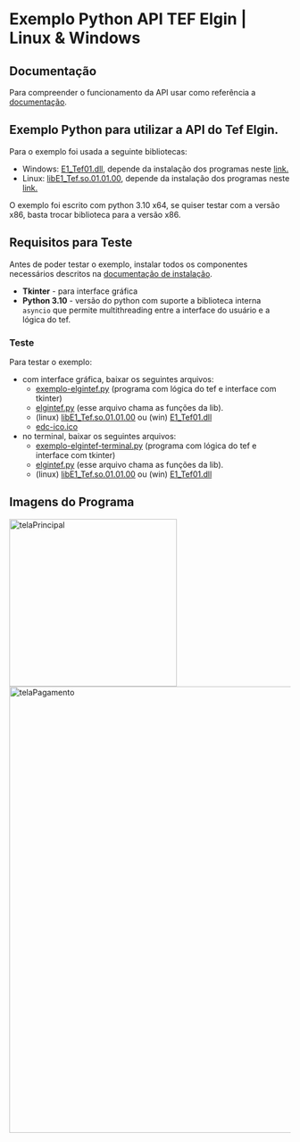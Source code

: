# Exemplo Python API TEF Elgin | Linux & Windows

## Documentação
Para compreender o funcionamento da API usar como referência a [documentação](https://elgindevelopercommunity.github.io/group__t2.html).

## Exemplo Python para utilizar a API do Tef Elgin.

Para o exemplo foi usada a seguinte bibliotecas:
- Windows: [E1_Tef01.dll](https://github.com/ElginDeveloperCommunity/TEF-Elgin/tree/master/Biblioteca), depende da instalação dos programas neste [link.](https://github.com/ElginDeveloperCommunity/TEF-Elgin/tree/master/Instaladores)
- Linux: [libE1_Tef.so.01.01.00](https://github.com/ElginDeveloperCommunity/TEF-Elgin/blob/master/Exemplos%20TEF%20API%20-%20Ativo/Python/libE1_Tef.so.01.01.00), depende da instalação dos programas neste [link.](https://github.com/ElginDeveloperCommunity/TEF-Elgin/tree/master/Instaladores)

O exemplo foi escrito com python 3.10 x64, se quiser testar com a versão x86, basta trocar biblioteca para a versão x86.

## Requisitos para Teste ##
Antes de poder testar o exemplo, instalar todos os componentes necessários descritos na [documentação de instalação](https://github.com/ElginDeveloperCommunity/TEF-Elgin/blob/master/Instaladores/Manual%20instala%C3%A7%C3%A3o%20TEF%20Elgin_Homologa%C3%A7%C3%A3o.pdf).
- **Tkinter** - para interface gráfica
- **Python 3.10** - versão do python com suporte a biblioteca interna `asyncio` que permite multithreading entre a interface do usuário e a lógica do tef.

### Teste
Para testar o exemplo:
- com interface gráfica, baixar os seguintes arquivos: 
	- [exemplo-elgintef.py](https://github.com/ElginDeveloperCommunity/TEF-Elgin/blob/master/Exemplos%20TEF%20API%20-%20Ativo/Python/exemplo-elgintef.py) (programa com lógica do tef e interface com tkinter)
	- [elgintef.py](https://github.com/ElginDeveloperCommunity/TEF-Elgin/blob/master/Exemplos%20TEF%20API%20-%20Ativo/Python/elgintef.py) (esse arquivo chama as funções da lib).
	- (linux) [libE1_Tef.so.01.01.00](https://github.com/ElginDeveloperCommunity/TEF-Elgin/blob/master/Exemplos%20TEF%20API%20-%20Ativo/Python/libE1_Tef.so.01.01.00) ou (win) [E1_Tef01.dll](https://github.com/ElginDeveloperCommunity/TEF-Elgin/blob/master/Exemplos%20TEF%20API%20-%20Ativo/Python/E1_Tef01.dll) 
	- [edc-ico.ico](https://github.com/ElginDeveloperCommunity/TEF-Elgin/blob/master/Exemplos%20TEF%20API%20-%20Ativo/Python/edc-ico.ico)
- no terminal, baixar os seguintes arquivos: 
	- [exemplo-elgintef-terminal.py](https://github.com/ElginDeveloperCommunity/TEF-Elgin/blob/master/Exemplos%20TEF%20API%20-%20Ativo/Python/exemplo-elgintef-terminal.py) (programa com lógica do tef e interface com tkinter)
	- [elgintef.py](https://github.com/ElginDeveloperCommunity/TEF-Elgin/blob/master/Exemplos%20TEF%20API%20-%20Ativo/Python/elgintef.py) (esse arquivo chama as funções da lib).
	- (linux) [libE1_Tef.so.01.01.00](https://github.com/ElginDeveloperCommunity/TEF-Elgin/blob/master/Exemplos%20TEF%20API%20-%20Ativo/Python/libE1_Tef.so.01.01.00) ou (win) [E1_Tef01.dll](https://github.com/ElginDeveloperCommunity/TEF-Elgin/blob/master/Exemplos%20TEF%20API%20-%20Ativo/Python/E1_Tef01.dll) 

## Imagens do Programa ##

<img src="https://user-images.githubusercontent.com/78883867/188001050-2cda4ea7-9dc1-4dc2-8c4d-0f9c8c61a491.jpg" alt="telaPrincipal" style="width:300px;"/>
<img src="https://user-images.githubusercontent.com/78883867/188001049-7b75b24f-2a70-4b6b-ad0c-486a7cf34e99.jpg" title="tela representa um dos passos do processo de pagamento" alt="telaPagamento" style="width:800px;"/>
